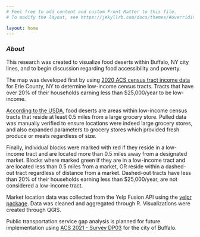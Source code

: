 ```yaml
---
# Feel free to add content and custom Front Matter to this file.
# To modify the layout, see https://jekyllrb.com/docs/themes/#overriding-theme-defaults

layout: home
---
```


### _**About**_
This research was created to visualize food deserts within Buffalo, NY city lines, and to begin discussion regarding food accessibility and poverty.

The map was developed first by using 
[2020 ACS census tract income data](https://data.census.gov/table?t=Income+and+Earnings&g=0500000US36029$1400000&y=2020&tid=ACSST5Y2020.S1901&moe=false&tp=true) for Erie County, NY to determine low-income census tracts. Tracts that have over 20% of their households earning less than $25,000/year to be low-income. 

[According to the USDA](https://www.ers.usda.gov/data-products/food-access-research-atlas.aspx), food deserts are areas within low-income census tracts that reside at least 0.5 miles from a large grocery store.  Pulled data was manually verified  to ensure locations were indeed large grocery stores, and also expanded parameters to grocery stores which provided fresh produce or meats regardless of size.  

Finally, individual blocks were marked with red if they reside in a low-income tract and are located more than 0.5 miles away from a designated market.  Blocks where marked green if they are in a low-income tract and are located less than 0.5 miles from a market, OR reside within a dashed-out tract regardless of distance from a market. Dashed-out tracts have less than 20% of their households earning less than $25,000/year, are not considered a low-income tract.  


Market location data was collected from the Yelp Fusion API using the [yelpr package](https://github.com/OmaymaS/yelpr).  Data was cleaned and aggregated through R.  Visualizations were created through QGIS.




Public transportation service gap analysis is planned for future implementation using [ACS 2021 - Survey DP03](https://www.census.gov/acs/www/about/why-we-ask-each-question/commuting) for the city of Buffalo.   



